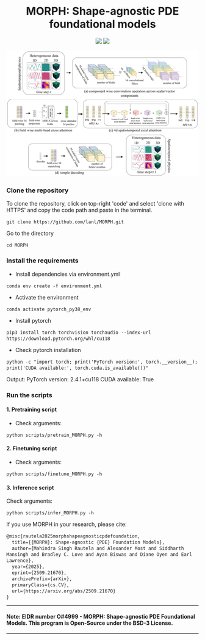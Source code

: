 <div align="center">
<h1>MORPH: Shape-agnostic PDE foundational models</h1>
<a href='https://arxiv.org/abs/2509.21670'><img src='https://img.shields.io/badge/ArXiv-Preprint-red'></a>
<a href='https://huggingface.co/mahindrautela/MORPH'><img src='https://img.shields.io/badge/%F0%9F%A4%97%20Hugging%20Face-Model-blue'></a>
</div>


<p align="center">
  <img src="fm_vit.png" width="900" alt="Architecture of the FM">
</p>

### Clone the repository
To clone the repository, click on top-right 'code' and select 'clone with HTTPS' and copy the code path and paste in the terminal.
```
git clone https://github.com/lanl/MORPH.git
```
Go to the directory
```
cd MORPH
```

### Install the requirements
- Install dependencies via environment.yml
```
conda env create -f environment.yml
```
- Activate the environment
```
conda activate pytorch_py38_env
```
- Install pytorch
```
pip3 install torch torchvision torchaudio --index-url https://download.pytorch.org/whl/cu118                    
```
- Check pytorch installation
```
python -c "import torch; print('PyTorch version:', torch.__version__); print('CUDA available:', torch.cuda.is_available())"
```
Output: 
PyTorch version: 2.4.1+cu118
CUDA available: True

### Run the scripts
#### 1. Pretraining script
- Check arguments:
```
python scripts/pretrain_MORPH.py -h 
```

#### 2. Finetuning script
- Check arguments:
```
python scripts/finetune_MORPH.py -h
```

#### 3. Inference script

Check arguments:
```
python scripts/infer_MORPH.py -h
```

If you use MORPH in your research, please cite:
```
@misc{rautela2025morphshapeagnosticpdefoundation,
  title={{MORPH}: Shape-agnostic {PDE} Foundation Models},
  author={Mahindra Singh Rautela and Alexander Most and Siddharth Mansingh and Bradley C. Love and Ayan Biswas and Diane Oyen and Earl Lawrence},
  year={2025},
  eprint={2509.21670},
  archivePrefix={arXiv},
  primaryClass={cs.CV},
  url={https://arxiv.org/abs/2509.21670}
}
```

----------
#### Note: EIDR number O#4999 - MORPH: Shape-agnostic PDE Foundational Models. This program is Open-Source under the BSD-3 License.
----------



























